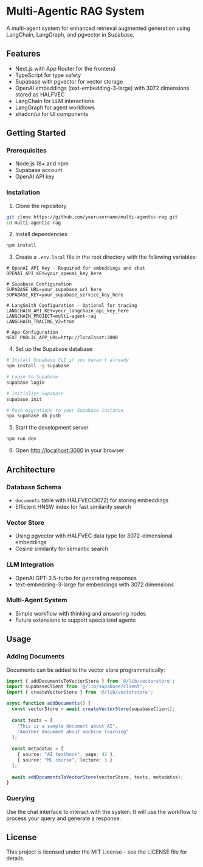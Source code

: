 # Multi-Agentic RAG System

A multi-agent system for enhanced retrieval augmented generation using LangChain, LangGraph, and pgvector in Supabase.

## Features

- Next.js with App Router for the frontend
- TypeScript for type safety
- Supabase with pgvector for vector storage
- OpenAI embeddings (text-embedding-3-large) with 3072 dimensions stored as HALFVEC
- LangChain for LLM interactions
- LangGraph for agent workflows
- shadcn/ui for UI components

## Getting Started

### Prerequisites

- Node.js 18+ and npm
- Supabase account
- OpenAI API key

### Installation

1. Clone the repository

```bash
git clone https://github.com/yourusername/multi-agentic-rag.git
cd multi-agentic-rag
```

2. Install dependencies

```bash
npm install
```

3. Create a `.env.local` file in the root directory with the following variables:

```
# OpenAI API Key - Required for embeddings and chat
OPENAI_API_KEY=your_openai_key_here

# Supabase Configuration
SUPABASE_URL=your_supabase_url_here
SUPABASE_KEY=your_supabase_service_key_here

# LangSmith Configuration - Optional for tracing
LANGCHAIN_API_KEY=your_langchain_api_key_here
LANGCHAIN_PROJECT=multi-agent-rag
LANGCHAIN_TRACING_V2=true

# App Configuration
NEXT_PUBLIC_APP_URL=http://localhost:3000
```

4. Set up the Supabase database

```bash
# Install Supabase CLI if you haven't already
npm install -g supabase

# Login to Supabase
supabase login

# Initialize Supabase
supabase init

# Push migrations to your Supabase instance
npx supabase db push
```

5. Start the development server

```bash
npm run dev
```

6. Open [http://localhost:3000](http://localhost:3000) in your browser

## Architecture

### Database Schema

- `documents` table with HALFVEC(3072) for storing embeddings
- Efficient HNSW index for fast similarity search

### Vector Store

- Using pgvector with HALFVEC data type for 3072-dimensional embeddings
- Cosine similarity for semantic search

### LLM Integration

- OpenAI GPT-3.5-turbo for generating responses
- text-embedding-3-large for embeddings with 3072 dimensions

### Multi-Agent System

- Simple workflow with thinking and answering nodes
- Future extensions to support specialized agents

## Usage

### Adding Documents

Documents can be added to the vector store programmatically:

```typescript
import { addDocumentsToVectorStore } from '@/lib/vectorstore';
import supabaseClient from '@/lib/supabase/client';
import { createVectorStore } from '@/lib/vectorstore';

async function addDocuments() {
  const vectorStore = await createVectorStore(supabaseClient);
  
  const texts = [
    "This is a sample document about AI",
    "Another document about machine learning"
  ];
  
  const metadatas = [
    { source: "AI textbook", page: 42 },
    { source: "ML course", lecture: 3 }
  ];
  
  await addDocumentsToVectorStore(vectorStore, texts, metadatas);
}
```

### Querying

Use the chat interface to interact with the system. It will use the workflow to process your query and generate a response.

## License

This project is licensed under the MIT License - see the LICENSE file for details.
